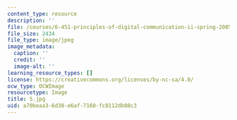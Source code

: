 ```yaml
---
content_type: resource
description: ''
file: /courses/6-451-principles-of-digital-communication-ii-spring-2005/a70beaa36d38e6af7160fc8112db08c3_5.jpg
file_size: 2434
file_type: image/jpeg
image_metadata:
  caption: ''
  credit: ''
  image-alt: ''
learning_resource_types: []
license: https://creativecommons.org/licenses/by-nc-sa/4.0/
ocw_type: OCWImage
resourcetype: Image
title: 5.jpg
uid: a70beaa3-6d38-e6af-7160-fc8112db08c3
---
```

